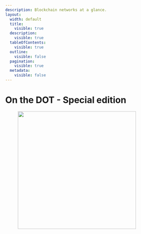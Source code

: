 ```yaml
---
description: Blockchain networks at a glance.
layout:
  width: default
  title:
    visible: true
  description:
    visible: true
  tableOfContents:
    visible: true
  outline:
    visible: false
  pagination:
    visible: true
  metadata:
    visible: false
---
```


# On the DOT - Special edition

<figure><img src="../../.gitbook/assets/InfographicSpecial1.png" alt="" width="375"><figcaption></figcaption></figure>

<div><figure><img src="../../.gitbook/assets/InfographicSpecial2.png" alt=""><figcaption></figcaption></figure> <figure><img src="../../.gitbook/assets/InfographicSpecial3.png" alt=""><figcaption></figcaption></figure> <figure><img src="../../.gitbook/assets/InfographicSpecial4.png" alt=""><figcaption></figcaption></figure></div>

<div><figure><img src="../../.gitbook/assets/InfographicSpecial5.png" alt=""><figcaption></figcaption></figure> <figure><img src="../../.gitbook/assets/InfographicSpecial6.png" alt=""><figcaption></figcaption></figure> <figure><img src="../../.gitbook/assets/InfographicSpecial7.png" alt=""><figcaption></figcaption></figure></div>

<div><figure><img src="../../.gitbook/assets/InfographicSpecial8.png" alt=""><figcaption></figcaption></figure> <figure><img src="../../.gitbook/assets/InfographicSpecial9.png" alt=""><figcaption></figcaption></figure> <figure><img src="../../.gitbook/assets/InfographicSpecial10.png" alt=""><figcaption></figcaption></figure></div>
